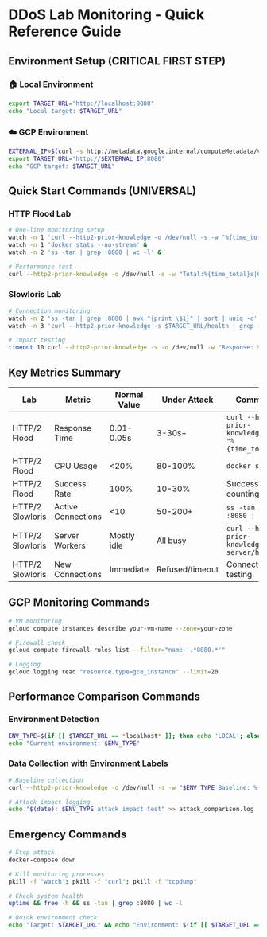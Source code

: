 # DDoS Lab Monitoring - Quick Reference Guide

## Environment Setup (CRITICAL FIRST STEP)

### 🏠 Local Environment
```bash
export TARGET_URL="http://localhost:8080"
echo "Local target: $TARGET_URL"
```

### ☁️ GCP Environment
```bash
EXTERNAL_IP=$(curl -s http://metadata.google.internal/computeMetadata/v1/instance/network-interfaces/0/external-ip -H "Metadata-Flavor: Google")
export TARGET_URL="http://$EXTERNAL_IP:8080"
echo "GCP target: $TARGET_URL"
```

## Quick Start Commands (UNIVERSAL)

### HTTP Flood Lab
```bash
# One-line monitoring setup
watch -n 1 'curl --http2-prior-knowledge -o /dev/null -s -w "%{time_total}s\n" $TARGET_URL' &
watch -n 1 'docker stats --no-stream' &
watch -n 2 'ss -tan | grep :8080 | wc -l' &

# Performance test
curl --http2-prior-knowledge -o /dev/null -s -w "Total:%{time_total}s|Connect:%{time_connect}s|TTFB:%{time_starttransfer}s|HTTP:%{http_code}\n" $TARGET_URL
```

### Slowloris Lab
```bash
# Connection monitoring
watch -n 2 'ss -tan | grep :8080 | awk "{print \$1}" | sort | uniq -c' &
watch -n 3 'curl --http2-prior-knowledge -s $TARGET_URL/health | grep -E "(status|workers)"' &

# Impact testing
timeout 10 curl --http2-prior-knowledge -s -o /dev/null -w "Response: %{time_total}s\n" $TARGET_URL
```

## Key Metrics Summary

| Lab | Metric | Normal Value | Under Attack | Command |
|-----|--------|-------------|--------------|---------|
| HTTP/2 Flood | Response Time | 0.01-0.05s | 3-30s+ | `curl --http2-prior-knowledge -w "%{time_total}s"` |
| HTTP/2 Flood | CPU Usage | <20% | 80-100% | `docker stats` |
| HTTP/2 Flood | Success Rate | 100% | 10-30% | Success/failure counting |
| HTTP/2 Slowloris | Active Connections | <10 | 50-200+ | `ss -tan \| grep :8080 \| wc -l` |
| HTTP/2 Slowloris | Server Workers | Mostly idle | All busy | `curl --http2-prior-knowledge server/health` |
| HTTP/2 Slowloris | New Connections | Immediate | Refused/timeout | Connection testing |

## GCP Monitoring Commands
```bash
# VM monitoring
gcloud compute instances describe your-vm-name --zone=your-zone

# Firewall check
gcloud compute firewall-rules list --filter="name~'.*8080.*'"

# Logging
gcloud logging read "resource.type=gce_instance" --limit=20
```

## Performance Comparison Commands

### Environment Detection
```bash
ENV_TYPE=$(if [[ $TARGET_URL == *localhost* ]]; then echo 'LOCAL'; else echo 'GCP'; fi)
echo "Current environment: $ENV_TYPE"
```

### Data Collection with Environment Labels
```bash
# Baseline collection
curl --http2-prior-knowledge -o /dev/null -s -w "$ENV_TYPE Baseline: %{time_total}s\n" $TARGET_URL

# Attack impact logging
echo "$(date): $ENV_TYPE attack impact test" >> attack_comparison.log
```

## Emergency Commands
```bash
# Stop attack
docker-compose down

# Kill monitoring processes
pkill -f "watch"; pkill -f "curl"; pkill -f "tcpdump"

# Check system health
uptime && free -h && ss -tan | grep :8080 | wc -l

# Quick environment check
echo "Target: $TARGET_URL" && echo "Environment: $(if [[ $TARGET_URL == *localhost* ]]; then echo 'LOCAL'; else echo 'GCP'; fi)"
```